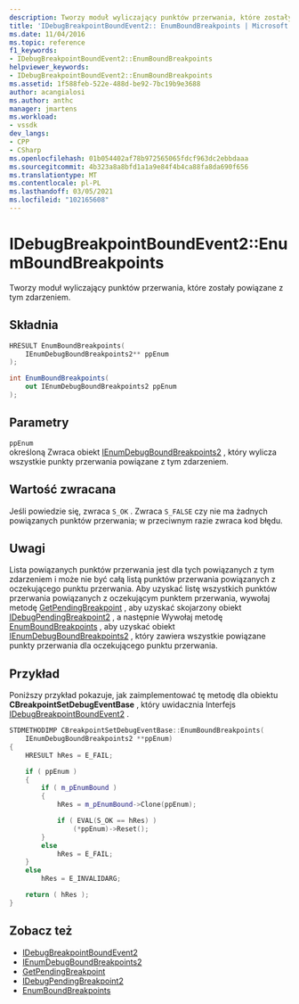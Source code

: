 ```yaml
---
description: Tworzy moduł wyliczający punktów przerwania, które zostały powiązane z tym zdarzeniem.
title: 'IDebugBreakpointBoundEvent2:: EnumBoundBreakpoints | Microsoft Docs'
ms.date: 11/04/2016
ms.topic: reference
f1_keywords:
- IDebugBreakpointBoundEvent2::EnumBoundBreakpoints
helpviewer_keywords:
- IDebugBreakpointBoundEvent2::EnumBoundBreakpoints
ms.assetid: 1f588feb-522e-488d-be92-7bc19b9e3688
author: acangialosi
ms.author: anthc
manager: jmartens
ms.workload:
- vssdk
dev_langs:
- CPP
- CSharp
ms.openlocfilehash: 01b054402af78b972565065fdcf963dc2ebbdaaa
ms.sourcegitcommit: 4b323a8a8bfd1a1a9e84f4b4ca88fa8da690f656
ms.translationtype: MT
ms.contentlocale: pl-PL
ms.lasthandoff: 03/05/2021
ms.locfileid: "102165608"
---
```

# <a name="idebugbreakpointboundevent2enumboundbreakpoints"></a>IDebugBreakpointBoundEvent2::EnumBoundBreakpoints
Tworzy moduł wyliczający punktów przerwania, które zostały powiązane z tym zdarzeniem.

## <a name="syntax"></a>Składnia

```cpp
HRESULT EnumBoundBreakpoints( 
    IEnumDebugBoundBreakpoints2** ppEnum
);
```

```csharp
int EnumBoundBreakpoints( 
    out IEnumDebugBoundBreakpoints2 ppEnum
);
```

## <a name="parameters"></a>Parametry
`ppEnum`\
określoną Zwraca obiekt [IEnumDebugBoundBreakpoints2](../../../extensibility/debugger/reference/ienumdebugboundbreakpoints2.md) , który wylicza wszystkie punkty przerwania powiązane z tym zdarzeniem.

## <a name="return-value"></a>Wartość zwracana
Jeśli powiedzie się, zwraca `S_OK` . Zwraca `S_FALSE` czy nie ma żadnych powiązanych punktów przerwania; w przeciwnym razie zwraca kod błędu.

## <a name="remarks"></a>Uwagi
Lista powiązanych punktów przerwania jest dla tych powiązanych z tym zdarzeniem i może nie być całą listą punktów przerwania powiązanych z oczekującego punktu przerwania. Aby uzyskać listę wszystkich punktów przerwania powiązanych z oczekującym punktem przerwania, wywołaj metodę [GetPendingBreakpoint](../../../extensibility/debugger/reference/idebugbreakpointboundevent2-getpendingbreakpoint.md) , aby uzyskać skojarzony obiekt [IDebugPendingBreakpoint2](../../../extensibility/debugger/reference/idebugpendingbreakpoint2.md) , a następnie Wywołaj metodę [EnumBoundBreakpoints](../../../extensibility/debugger/reference/idebugpendingbreakpoint2-enumboundbreakpoints.md) , aby uzyskać obiekt [IEnumDebugBoundBreakpoints2](../../../extensibility/debugger/reference/ienumdebugboundbreakpoints2.md) , który zawiera wszystkie powiązane punkty przerwania dla oczekującego punktu przerwania.

## <a name="example"></a>Przykład
Poniższy przykład pokazuje, jak zaimplementować tę metodę dla obiektu **CBreakpointSetDebugEventBase** , który uwidacznia Interfejs [IDebugBreakpointBoundEvent2](../../../extensibility/debugger/reference/idebugbreakpointboundevent2.md) .

```cpp
STDMETHODIMP CBreakpointSetDebugEventBase::EnumBoundBreakpoints(
    IEnumDebugBoundBreakpoints2 **ppEnum)
{
    HRESULT hRes = E_FAIL;

    if ( ppEnum )
    {
        if ( m_pEnumBound )
        {
            hRes = m_pEnumBound->Clone(ppEnum);

            if ( EVAL(S_OK == hRes) )
                (*ppEnum)->Reset();
        }
        else
            hRes = E_FAIL;
    }
    else
        hRes = E_INVALIDARG;

    return ( hRes );
}
```

## <a name="see-also"></a>Zobacz też
- [IDebugBreakpointBoundEvent2](../../../extensibility/debugger/reference/idebugbreakpointboundevent2.md)
- [IEnumDebugBoundBreakpoints2](../../../extensibility/debugger/reference/ienumdebugboundbreakpoints2.md)
- [GetPendingBreakpoint](../../../extensibility/debugger/reference/idebugbreakpointboundevent2-getpendingbreakpoint.md)
- [IDebugPendingBreakpoint2](../../../extensibility/debugger/reference/idebugpendingbreakpoint2.md)
- [EnumBoundBreakpoints](../../../extensibility/debugger/reference/idebugpendingbreakpoint2-enumboundbreakpoints.md)
